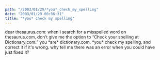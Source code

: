 ```yaml
---
path: "/2003/01/29/*you*_check_my_spelling" 
date: "2003/01/29 00:06:31" 
title: "*you* check my spelling" 
---
```

<p>dear thesaurus.com: when i search for a misspelled word on thesaurus.com, don't give me the option to <q>Check your spelling at Dictionary.com.</q> you *are* dictionary.com. *you* check my spelling. and correct it if it's wrong. why tell me there was an error when you could have just fixed it?</p>